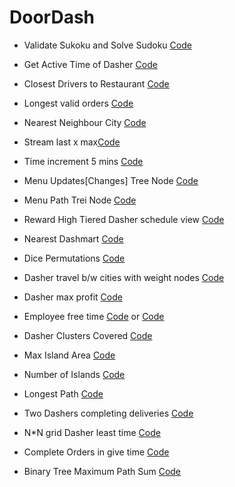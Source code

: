 # DoorDash

- Validate Sukoku and Solve Sudoku [Code](https://github.com/AnudeepBalla10/DoorDash/blob/main/CodingChallenges/Suduko.md)

- Get Active Time of Dasher [Code](https://github.com/AnudeepBalla10/DoorDash/blob/main/CodingChallenges/Get%20Active%20Time.md)

- Closest Drivers to Restaurant [Code](https://github.com/AnudeepBalla10/DoorDash/blob/main/CodingChallenges/Closest%20Drivers%20to%20Restaurant.md)

- Longest valid orders [Code](https://github.com/AnudeepBalla10/DoorDash/blob/main/CodingChallenges/ValidOrders.md)

- Nearest Neighbour City [Code](https://github.com/AnudeepBalla10/DoorDash/blob/main/CodingChallenges/Nearest%20Neighbour%20City.md)

- Stream last x max[Code](https://github.com/AnudeepBalla10/DoorDash/blob/main/CodingChallenges/Stream%20last%20x%20max.md)
  
- Time increment 5 mins [Code](https://github.com/AnudeepBalla10/DoorDash/blob/main/CodingChallenges/Time%20Range%205min.md)

- Menu Updates[Changes] Tree Node [Code](https://github.com/AnudeepBalla10/DoorDash/blob/main/CodingChallenges/menus%20Updated%20Tree.md)

- Menu Path Trei Node [Code](https://github.com/AnudeepBalla10/DoorDash/blob/main/CodingChallenges/Doordash%20Restaurant%20Menus.md)

- Reward High Tiered Dasher schedule view [Code](https://github.com/AnudeepBalla10/DoorDash/blob/main/CodingChallenges/deliveries%20Dasher%20scheduled.md)

- Nearest Dashmart [Code](https://github.com/AnudeepBalla10/DoorDash/blob/main/CodingChallenges/ADashMart.md)

- Dice Permutations [Code](https://github.com/AnudeepBalla10/DoorDash/blob/main/CodingChallenges/DicePermutations.md)

- Dasher travel b/w cities with weight nodes [Code](https://github.com/AnudeepBalla10/DoorDash/blob/main/CodingChallenges/shortest%20path%20Nodes.md)

- Dasher max profit [Code](https://github.com/AnudeepBalla10/DoorDash/blob/main/CodingChallenges/Dasher%20max%20profit.md)

- Employee free time [Code](https://leetcode.com/problems/employee-free-time/) or [Code](https://github.com/AnudeepBalla10/DoorDash/blob/main/CodingChallenges/FreeTimeFinder.md)

- Dasher Clusters Covered [Code](https://github.com/AnudeepBalla10/DoorDash/blob/main/CodingChallenges/Clusters%20Covered.md)

- Max Island Area [Code](https://leetcode.com/problems/max-area-of-island/)

- Number of Islands [Code](https://leetcode.com/problems/number-of-islands/)

- Longest Path [Code](https://github.com/AnudeepBalla10/DoorDash/blob/main/CodingChallenges/Longest%20Path.md)

- Two Dashers completing deliveries [Code](https://github.com/AnudeepBalla10/DoorDash/blob/main/CodingChallenges/twoDashers.md)

- N*N grid Dasher least time [Code](https://github.com/AnudeepBalla10/DoorDash/blob/main/CodingChallenges/NxNDasherGrid.md)

- Complete Orders in give time [Code](https://github.com/AnudeepBalla10/DoorDash/blob/main/CodingChallenges/CompleteOrderInTime.md)

- Binary Tree Maximum Path Sum [Code](https://github.com/AnudeepBalla10/DoorDash/blob/main/CodingChallenges/Binary%20Tree%20Maximum%20Path%20Sum.md)
